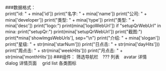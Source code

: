 ###数据格式：   
    print("id: " + mina['id'])
    print("名字: " + mina['name'])
    print("公司: " + mina['developer'])
    print("类型: " + mina['type'])
    print("类型: " + mina['desc'])
    print("logo:")
    print(mina['logoWebUrl'])
    if "setupQrWebUrl" in mina:
        print("setupQr:")
        print(mina['setupQrWebUrl'])
    print("截图:")
    print(*mina['showImgsWebUrls'], sep="\n")
    print("介绍: " + mina['slogan'])
    print("星级: " + str(mina['starNum']))
    print("日点击: " + str(mina['dayHits']))
    print("周点击: " + str(mina['weekHits']))
    print("月点击: " + str(mina['monthHits']))
###组件：
    筛选导航栏　???
    列表　avatar 
    详情　dialog
    详情页面　 grid list
    各类图标